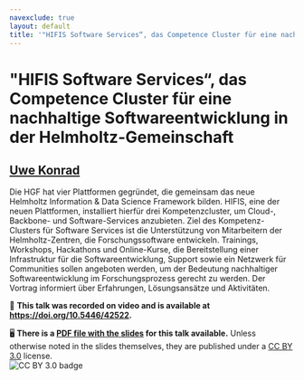 ```yaml
---
navexclude: true
layout: default
title: '"HIFIS Software Services“, das Competence Cluster für eine nachhaltige Softwareentwicklung in der Helmholtz-Gemeinschaft'
---
```


# "HIFIS Software Services“, das Competence Cluster für eine nachhaltige Softwareentwicklung in der Helmholtz-Gemeinschaft

## [Uwe Konrad](../../speaker/EF7H3S/)

Die HGF hat vier Plattformen gegründet, die gemeinsam das neue Helmholtz Information & Data Science Framework bilden. HIFIS, eine der neuen Plattformen, installiert hierfür drei Kompetenzcluster, um Cloud-, Backbone- und Software-Services anzubieten. Ziel des Kompetenz-Clusters für Software Services ist die Unterstützung von Mitarbeitern der Helmholtz-Zentren, die Forschungssoftware entwickeln. Trainings, Workshops, Hackathons und Online-Kurse, die Bereitstellung einer Infrastruktur für die Softwareentwicklung, Support sowie ein Netzwerk für Communities sollen angeboten werden, um der Bedeutung nachhaltiger Softwareentwicklung im Forschungsprozess gerecht zu werden. Der Vortrag informiert über Erfahrungen, Lösungsansätze und Aktivitäten.

🎥 **This talk was recorded on video and is available at <https://doi.org/10.5446/42522>.**

🖥 **There is a [PDF file with the slides](slides.pdf) for this talk available.** Unless otherwise noted in the slides themselves, they are published under a [CC BY 3.0](https://creativecommons.org/licenses/by/3.0/legalcode) license.  
![CC BY 3.0 badge](https://licensebuttons.net/l/by/3.0/80x15.png)
